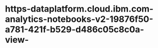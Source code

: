 # https-dataplatform.cloud.ibm.com-analytics-notebooks-v2-19876f50-a781-421f-b529-d486c05c8c0a-view-